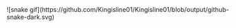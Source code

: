 <div>
  ![snake gif](https://github.com/Kingisline01/Kingisline01/blob/output/github-snake-dark.svg)
</div>
